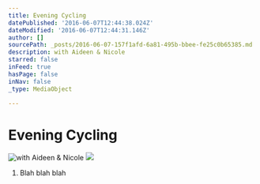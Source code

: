```yaml
---
title: Evening Cycling
datePublished: '2016-06-07T12:44:38.024Z'
dateModified: '2016-06-07T12:44:31.146Z'
author: []
sourcePath: _posts/2016-06-07-157f1afd-6a81-495b-bbee-fe25c0b65385.md
description: with Aideen & Nicole
starred: false
inFeed: true
hasPage: false
inNav: false
_type: MediaObject

---
```

# Evening Cycling
![with Aideen & Nicole](https://s3-us-west-2.amazonaws.com/the-grid-img/p/523853d6cab00216ff2e4b0633d67fb323c56e83.jpg)
![](https://s3-us-west-2.amazonaws.com/the-grid-img/p/8b432d21a6283761e6871082e07af04d8dc8afc3.jpg)

1. Blah blah blah